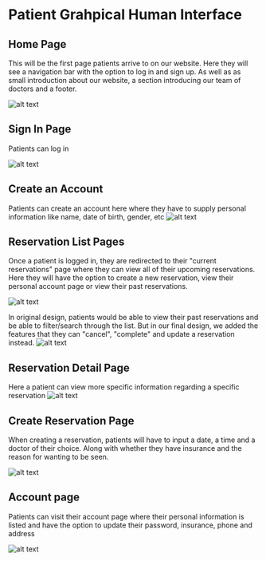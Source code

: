 # Patient Grahpical Human Interface

## Home Page

This will be the first page patients arrive to on our website. Here they will see a navigation bar with the option
to log in and sign up. As well as as small introduction about our website, a section introducing our team of doctors
and a footer.

![alt text](Homepg-1.png)

## Sign In Page

Patients can log in

![alt text](Login-2.png)

## Create an Account

Patients can create an account here where they have to supply personal information like name, date of birth, gender, etc
![alt text](Signup-3.png)

## Reservation List Pages

Once a patient is logged in, they are redirected to their "current reservations" page where they can view all of their
upcoming reservations. Here they will have the option to create a new reservation, view their personal account page or
view their past reservations.

![alt text](Reservationspg-4.png)

In original design, patients would be able to view their past reservations and be able to filter/search through
the list. But in our final design, we added the features that they can "cancel", "complete" and update a reservation instead.
![alt text](history8.png)

## Reservation Detail Page
Here a patient can view more specific information regarding a specific reservation
![alt text](Reservationdetail-6.png)

## Create Reservation Page

When creating a reservation, patients will have to input a date, a time and a doctor of their choice. Along with whether they have insurance
and the reason for wanting to be seen.

![alt text](createres-7.png)




## Account page

Patients can visit their account page where their personal information is listed and have the option to update their password, insurance, phone and address

![alt text](<account page-9.png>)
